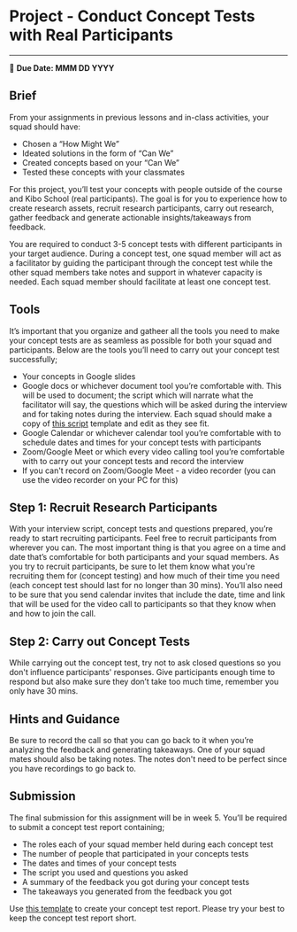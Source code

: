 # Project - Conduct Concept Tests with Real Participants
-----
<aside>
  
  📝 **Due Date: MMM DD YYYY**
 
</aside>


## Brief
From your assignments in previous lessons and in-class activities, your squad should have:

 - Chosen a “How Might We”
 - Ideated solutions in the form of “Can We”
 - Created concepts based on your “Can We”
 - Tested these concepts with your classmates

For this project, you’ll test your concepts with people outside of the course and Kibo School (real participants). The goal is for you to experience how to create research assets, recruit research participants, carry out research, gather feedback and generate actionable insights/takeaways from feedback. 

You are required to conduct 3-5 concept tests with different participants in your target audience. During a concept test, one squad member will act as a facilitator by guiding the participant through the concept test while the other squad members take notes and support in whatever capacity is needed. Each squad member should facilitate at least one concept test. 


## Tools
It’s important that you organize and gatheer all the tools you need to make your concept tests are as seamless as possible for both your squad and participants. Below are the tools you’ll need to carry out your concept test successfully;

 - Your concepts in Google slides 
 - Google docs or whichever document tool you’re comfortable with. This will be used to document; the script which will narrate what the facilitator will say,  the questions which will be asked during the interview and for taking notes during the interview. Each squad should make a copy of [this script]() template and edit as they see fit.
 - Google Calendar or whichever calendar tool you’re comfortable with to schedule dates and times for your concept tests with participants
 - Zoom/Google Meet or which every video calling tool you’re comfortable with to carry out your concept tests and record the interview
 - If you can't record on Zoom/Google Meet - a video recorder (you can use the video recorder on your PC for this)


## Step 1: Recruit Research Participants

With your interview script, concept tests and questions prepared, you’re ready to start recruiting participants. Feel free to recruit participants from wherever you can. The most important thing is that you agree on a time and date that’s comfortable for both participants and your squad members. As you try to recruit participants, be sure to let them know what you're recruiting them for (concept testing) and how much of their time you need (each concept test should last for no longer than 30 mins). You’ll also need to be sure that you send calendar invites that include the date, time and  link that will be used for the video call to participants so that they know when and how to join the call. 


## Step 2: Carry out Concept Tests

While carrying out the concept test, try not to ask closed questions so you don't influence participants' responses. Give participants enough time to respond but also make sure they don’t take too much time, remember you only have 30 mins. 


## Hints and Guidance

Be sure to record the call so that you can go back to it when you’re analyzing the feedback and generating takeaways. One of your squad mates should also be taking notes. The notes don't need to be perfect since you have recordings to go back to.  


## Submission

The final submission for this assignment will be in week 5. You’ll be required to submit a concept test report containing;

 - The roles each of your squad member held during each concept test 
 - The number of people that participated in your concepts tests
 - The dates and times of your concept tests
 - The script you used and questions you asked
 - A summary of the feedback you got during your concept tests 
 - The takeaways you generated from the feedback you got

Use [this template]() to create your concept test report. Please try your best to keep the concept test report short. 







